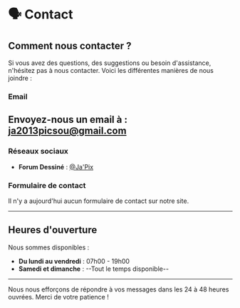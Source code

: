 # 🗣️ Contact

## Comment nous contacter ?

Si vous avez des questions, des suggestions ou besoin d'assistance, n'hésitez pas à nous contacter. Voici les différentes manières de nous joindre :

### Email
Envoyez-nous un email à : **[ja2013picsou@gmail.com](mailto:ja2013picsou@gmail.com)**
---
### Réseaux sociaux
- **Forum Dessiné** : [@Ja'Pix](https://www.forum-dessine.fr/auteurs/filo)

### Formulaire de contact
Il n'y a aujourd'hui aucun formulaire de contact sur notre site.

---


## Heures d'ouverture

Nous sommes disponibles :
- **Du lundi au vendredi** : 07h00 - 19h00
- **Samedi et dimanche** : --Tout le temps disponible--
---

Nous nous efforçons de répondre à vos messages dans les 24 à 48 heures ouvrées. Merci de votre patience !
